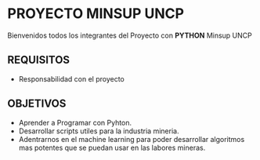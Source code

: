 # PROYECTO MINSUP UNCP
Bienvenidos todos los integrantes del Proyecto con **PYTHON** Minsup UNCP

## REQUISITOS
* Responsabilidad con el proyecto

## OBJETIVOS
* Aprender a Programar con Pyhton.
* Desarrollar scripts utiles para la industria mineria.
* Adentrarnos en el machine learning para poder desarrollar algoritmos mas potentes que se puedan usar en las labores mineras.
